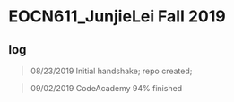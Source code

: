 # EOCN611_JunjieLei Fall 2019

## log
> 08/23/2019
Initial handshake; repo created;

> 09/02/2019
CodeAcademy 94% finished

